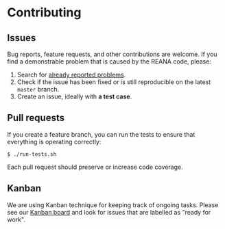# Contributing

## Issues

Bug reports, feature requests, and other contributions are welcome. If you find
a demonstrable problem that is caused by the REANA code, please:

1. Search for [already reported problems](https://github.com/reanahub/reana-demo-cms-reco/issues).
2. Check if the issue has been fixed or is still reproducible on the
   latest `master` branch.
3. Create an issue, ideally with **a test case**.

## Pull requests

If you create a feature branch, you can run the tests to ensure that everything
is operating correctly:

```console
$ ./run-tests.sh
```

Each pull request should preserve or increase code coverage.

## Kanban

We are using Kanban technique for keeping track of ongoing tasks. Please see our
[Kanban board](https://waffle.io/reanahub/reana) and look for issues that are
labelled as "ready for work".
